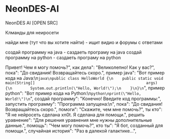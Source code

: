 # NeonDES-AI
NeonDES AI [OPEN SRC]

Клманды для неиросети

  найди мне (тут что вы хотите найти) - ищит видио и форумы с ответами
  
  создай программу на java - саздаеть програму на java 
  создай программу на python - саздаеть програму на python
  
  Привет! Чем я могу помочь?",
  как дела": "Великолепно! Как у вас?",
  пока": "До свидания! Возвращайтесь скоро.",
  пример java": "Вот пример кода на Java:\n```java\npublic class HelloWorld {\n    public static void main(String[]                                                 args) {\n        System.out.println(\"Hello, World!\");\n    }\n}\n```",
  пример python": "Вот пример кода на Python:\n```python\nprint(\"Hello, World!\")\n```",
  создай программу": "Конечно! Введите код программы:",
  запустить программу": "Программа запущена:\n",
  пока": "До свидания! Возвращайтесь скоро.",
  помоги": "Скажите, чем мне помочь?",
  ты кто": "Я не нейросеть сделана xn0t. Я сделана для помощи.",
  решить уравнение": "Для решения уравнения мне нужны дополнительные данные.",
  помощь": "Чем могу помочь?",
  кто ты": "Я бот, созданный для помощи.",
  случайная история": "Раз в далекой галактике...",
